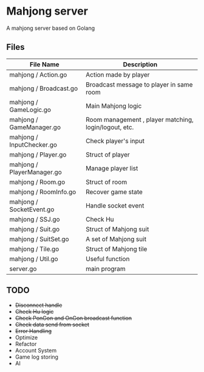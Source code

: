 # Mahjong server

A mahjong server based on Golang

## Files

| File Name | Description |
| --- | --- |
| mahjong / Action.go | Action made by player |
| mahjong / Broadcast.go | Broadcast message to player in same room |
| mahjong / GameLogic.go | Main Mahjong logic |
| mahjong / GameManager.go | Room management , player matching, login/logout, etc. |
| mahjong / InputChecker.go | Check player's input |
| mahjong / Player.go | Struct of player |
| mahjong / PlayerManager.go | Manage player list |
| mahjong / Room.go | Struct of room |
| mahjong / RoomInfo.go | Recover game state |
| mahjong / SocketEvent.go | Handle socket event |
| mahjong / SSJ.go | Check Hu |
| mahjong / Suit.go | Struct of Mahjong suit |
| mahjong / SuitSet.go | A set of Mahjong suit |
| mahjong / Tile.go | Struct of Mahjong tile |
| mahjong / Util.go | Useful function |
| server.go | main program |

## TODO

- ~~Disconnect handle~~
- ~~Check Hu logic~~
- ~~Check PonGon and OnGon broadcast function~~
- ~~Check data send from socket~~
- ~~Error Handling~~
- Optimize
- Refactor
- Account System
- Game log storing
- AI